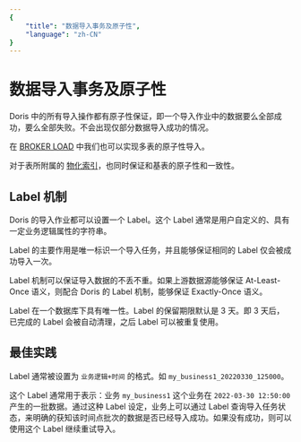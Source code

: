 ```yaml
---
{
    "title": "数据导入事务及原子性",
    "language": "zh-CN"
}
---
```


<!-- 
Licensed to the Apache Software Foundation (ASF) under one
or more contributor license agreements.  See the NOTICE file
distributed with this work for additional information
regarding copyright ownership.  The ASF licenses this file
to you under the Apache License, Version 2.0 (the
"License"); you may not use this file except in compliance
with the License.  You may obtain a copy of the License at

  http://www.apache.org/licenses/LICENSE-2.0

Unless required by applicable law or agreed to in writing,
software distributed under the License is distributed on an
"AS IS" BASIS, WITHOUT WARRANTIES OR CONDITIONS OF ANY
KIND, either express or implied.  See the License for the
specific language governing permissions and limitations
under the License.
-->

# 数据导入事务及原子性

Doris 中的所有导入操作都有原子性保证，即一个导入作业中的数据要么全部成功，要么全部失败。不会出现仅部分数据导入成功的情况。

在 [BROKER LOAD](../../../sql-manual/sql-reference/Data-Manipulation-Statements/Load/BROKER-LOAD.md) 中我们也可以实现多表的原子性导入。

对于表所附属的 [物化索引](../../../advanced/materialized-index.md)，也同时保证和基表的原子性和一致性。

## Label 机制

Doris 的导入作业都可以设置一个 Label。这个 Label 通常是用户自定义的、具有一定业务逻辑属性的字符串。

Label 的主要作用是唯一标识一个导入任务，并且能够保证相同的 Label 仅会被成功导入一次。

Label 机制可以保证导入数据的不丢不重。如果上游数据源能够保证 At-Least-Once 语义，则配合 Doris 的 Label 机制，能够保证 Exactly-Once 语义。

Label 在一个数据库下具有唯一性。Label 的保留期限默认是 3 天。即 3 天后，已完成的 Label 会被自动清理，之后 Label 可以被重复使用。

## 最佳实践

Label 通常被设置为 `业务逻辑+时间` 的格式。如 `my_business1_20220330_125000`。

这个 Label 通常用于表示：业务 `my_business1` 这个业务在 `2022-03-30 12:50:00` 产生的一批数据。通过这种 Label 设定，业务上可以通过 Label 查询导入任务状态，来明确的获知该时间点批次的数据是否已经导入成功。如果没有成功，则可以使用这个 Label 继续重试导入。
